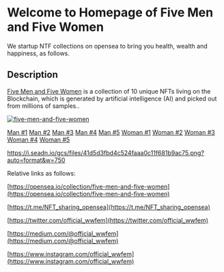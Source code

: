 
# Welcome to Homepage of Five Men and Five Women
We startup NTF collections on opensea to bring you health, wealth and happiness, as follows.
 
## Description
[Five Men and Five Women](https://opensea.io/collection/five-men-and-five-women) is a collection of 10 unique NFTs living on the Blockchain, which is generated by artificial intelligence (AI) and picked out from millions of samples..

[![five-men-and-five-women](/logo/Banner.png)](https://opensea.io/collection/five-men-and-five-women)

[Man #1](https://opensea.io/assets/ethereum/0x495f947276749ce646f68ac8c248420045cb7b5e/75684477058948958895532384377069773609087076397756298439441439561161199593232)
[Man #2](https://opensea.io/assets/ethereum/0x495f947276749ce646f68ac8c248420045cb7b5e/75684477058948958895532384377069773609087076397756298439441439562260711221008)
[Man #3](https://opensea.io/assets/ethereum/0x495f947276749ce646f68ac8c248420045cb7b5e/75684477058948958895532384377069773609087076397756298439441439563360222848784)
[Man #4](https://opensea.io/assets/ethereum/0x495f947276749ce646f68ac8c248420045cb7b5e/75684477058948958895532384377069773609087076397756298439441439564459734476560)
[Man #5](https://opensea.io/assets/ethereum/0x495f947276749ce646f68ac8c248420045cb7b5e/75684477058948958895532384377069773609087076397756298439441439565559246104336)
[Woman #1](https://opensea.io/assets/ethereum/0x495f947276749ce646f68ac8c248420045cb7b5e/75684477058948958895532384377069773609087076397756298439441439566658757732112)
[Woman #2](https://opensea.io/assets/ethereum/0x495f947276749ce646f68ac8c248420045cb7b5e/75684477058948958895532384377069773609087076397756298439441439567758269359888)
[Woman #3](https://opensea.io/assets/ethereum/0x495f947276749ce646f68ac8c248420045cb7b5e/75684477058948958895532384377069773609087076397756298439441439568857780987664)
[Woman #4](https://opensea.io/assets/ethereum/0x495f947276749ce646f68ac8c248420045cb7b5e/75684477058948958895532384377069773609087076397756298439441439569957292615440)
[Woman #5](https://opensea.io/assets/ethereum/0x495f947276749ce646f68ac8c248420045cb7b5e/75684477058948958895532384377069773609087076397756298439441439571056804243216)

https://i.seadn.io/gcs/files/41d5d3fbd4c524faaa0c11f681b9ac75.png?auto=format&w=750


<img alt="Man #2" sizes="(max-width: 600px) 200px, 380px" srcset="https://i.seadn.io/gcs/files/41d5d3fbd4c524faaa0c11f681b9ac75.png?auto=format&amp;w=48 48w, https://i.seadn.io/gcs/files/41d5d3fbd4c524faaa0c11f681b9ac75.png?auto=format&amp;w=64 64w, https://i.seadn.io/gcs/files/41d5d3fbd4c524faaa0c11f681b9ac75.png?auto=format&amp;w=128 128w, https://i.seadn.io/gcs/files/41d5d3fbd4c524faaa0c11f681b9ac75.png?auto=format&amp;w=256 256w, https://i.seadn.io/gcs/files/41d5d3fbd4c524faaa0c11f681b9ac75.png?auto=format&amp;w=384 384w, https://i.seadn.io/gcs/files/41d5d3fbd4c524faaa0c11f681b9ac75.png?auto=format&amp;w=512 512w, https://i.seadn.io/gcs/files/41d5d3fbd4c524faaa0c11f681b9ac75.png?auto=format&amp;w=640 640w, https://i.seadn.io/gcs/files/41d5d3fbd4c524faaa0c11f681b9ac75.png?auto=format&amp;w=750 750w, https://i.seadn.io/gcs/files/41d5d3fbd4c524faaa0c11f681b9ac75.png?auto=format&amp;w=828 828w, https://i.seadn.io/gcs/files/41d5d3fbd4c524faaa0c11f681b9ac75.png?auto=format&amp;w=1080 1080w, https://i.seadn.io/gcs/files/41d5d3fbd4c524faaa0c11f681b9ac75.png?auto=format&amp;w=1200 1200w, https://i.seadn.io/gcs/files/41d5d3fbd4c524faaa0c11f681b9ac75.png?auto=format&amp;w=1920 1920w, https://i.seadn.io/gcs/files/41d5d3fbd4c524faaa0c11f681b9ac75.png?auto=format&amp;w=2048 2048w, https://i.seadn.io/gcs/files/41d5d3fbd4c524faaa0c11f681b9ac75.png?auto=format&amp;w=3840 3840w" src="https://i.seadn.io/gcs/files/41d5d3fbd4c524faaa0c11f681b9ac75.png?auto=format&amp;w=3840" decoding="async" data-nimg="fill" style="position: absolute; inset: 0px; box-sizing: border-box; padding: 0px; border: none; margin: auto; display: block; width: 0px; height: 0px; min-width: 100%; max-width: 100%; min-height: 100%; max-height: 100%; object-fit: contain;">


Relative links as follows:

[https://opensea.io/collection/five-men-and-five-women](https://opensea.io/collection/five-men-and-five-women)

[https://t.me/NFT_sharing_opensea](https://t.me/NFT_sharing_opensea)

[https://twitter.com/official_wwfem](https://twitter.com/official_wwfem)

[https://medium.com/@official_wwfem](https://medium.com/@official_wwfem)

[https://www.instagram.com/official_wwfem](https://www.instagram.com/official_wwfem)

